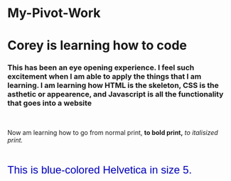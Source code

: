 # My-Pivot-Work
<h1>Corey is learning how to code</h>
  <h3><p>This has been an eye opening experience. I feel such excitement when I am able to apply the things that I am learning. I am learning how HTML is the skeleton, CSS is the asthetic or appearence, and Javascript is all the functionality that goes into a website</p></h3>
<p>&nbsp;</p>
<p>Now am learning how to go from normal print, <B>to bold print,</b> <I>to italisized print.</I></p>
<p>&nbsp;</p>
<p><FONT face="Arial, Helvetica, sans-seriff" size="5"
   color=#RRGGBB>This is blue-colored Helvetica in size 5.</FONT>
